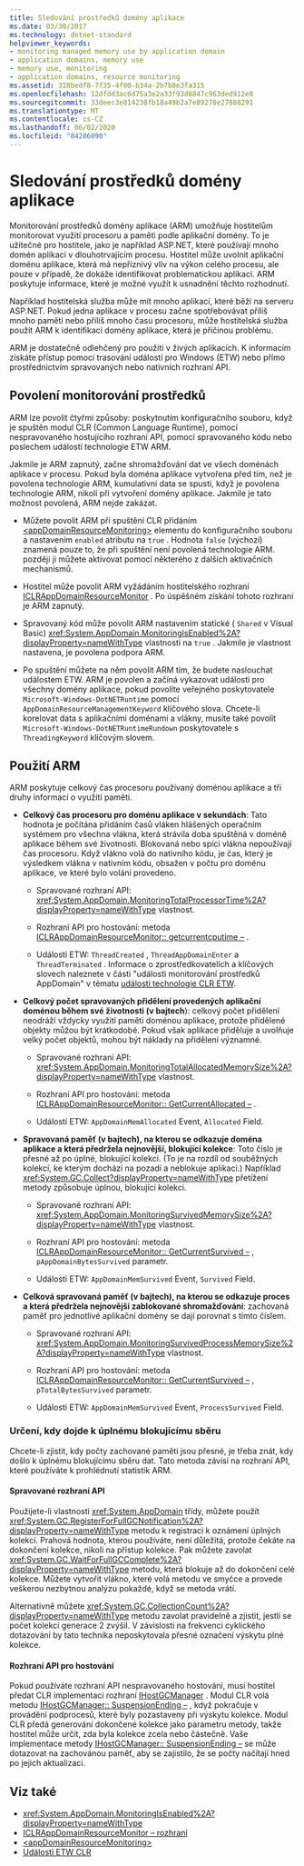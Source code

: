 ```yaml
---
title: Sledování prostředků domény aplikace
ms.date: 03/30/2017
ms.technology: dotnet-standard
helpviewer_keywords:
- monitoring managed memory use by application domain
- application domains, memory use
- memory use, monitoring
- application domains, resource monitoring
ms.assetid: 318bedf8-7f35-4f00-b34a-2b7b8e3fa315
ms.openlocfilehash: 12dfdd3ac6d75a3e2a33f93d8847c963ded912e8
ms.sourcegitcommit: 33deec3e814238fb18a49b2a7e89278e27888291
ms.translationtype: MT
ms.contentlocale: cs-CZ
ms.lasthandoff: 06/02/2020
ms.locfileid: "84286090"
---
```

# <a name="application-domain-resource-monitoring"></a>Sledování prostředků domény aplikace

Monitorování prostředků domény aplikace (ARM) umožňuje hostitelům monitorovat využití procesoru a paměti podle aplikační domény. To je užitečné pro hostitele, jako je například ASP.NET, které používají mnoho domén aplikací v dlouhotrvajícím procesu. Hostitel může uvolnit aplikační doménu aplikace, která má nepříznivý vliv na výkon celého procesu, ale pouze v případě, že dokáže identifikovat problematickou aplikaci. ARM poskytuje informace, které je možné využít k usnadnění těchto rozhodnutí.

Například hostitelská služba může mít mnoho aplikací, které běží na serveru ASP.NET. Pokud jedna aplikace v procesu začne spotřebovávat příliš mnoho paměti nebo příliš mnoho času procesoru, může hostitelská služba použít ARM k identifikaci domény aplikace, která je příčinou problému.

ARM je dostatečně odlehčený pro použití v živých aplikacích. K informacím získáte přístup pomocí trasování událostí pro Windows (ETW) nebo přímo prostřednictvím spravovaných nebo nativních rozhraní API.

## <a name="enabling-resource-monitoring"></a>Povolení monitorování prostředků

ARM lze povolit čtyřmi způsoby: poskytnutím konfiguračního souboru, když je spuštěn modul CLR (Common Language Runtime), pomocí nespravovaného hostujícího rozhraní API, pomocí spravovaného kódu nebo poslechem událostí technologie ETW ARM.

Jakmile je ARM zapnutý, začne shromažďování dat ve všech doménách aplikace v procesu. Pokud byla doména aplikace vytvořena před tím, než je povolena technologie ARM, kumulativní data se spustí, když je povolena technologie ARM, nikoli při vytvoření domény aplikace. Jakmile je tato možnost povolená, ARM nejde zakázat.

- Můžete povolit ARM při spuštění CLR přidáním [\<appDomainResourceMonitoring>](../../framework/configure-apps/file-schema/runtime/appdomainresourcemonitoring-element.md) elementu do konfiguračního souboru a nastavením `enabled` atributu na `true` . Hodnota `false` (výchozí) znamená pouze to, že při spuštění není povolená technologie ARM. později ji můžete aktivovat pomocí některého z dalších aktivačních mechanismů.

- Hostitel může povolit ARM vyžádáním hostitelského rozhraní [ICLRAppDomainResourceMonitor](../../framework/unmanaged-api/hosting/iclrappdomainresourcemonitor-interface.md) . Po úspěšném získání tohoto rozhraní je ARM zapnutý.

- Spravovaný kód může povolit ARM nastavením statické ( `Shared` v Visual Basic) <xref:System.AppDomain.MonitoringIsEnabled%2A?displayProperty=nameWithType> vlastnosti na `true` . Jakmile je vlastnost nastavena, je povolena podpora ARM.

- Po spuštění můžete na něm povolit ARM tím, že budete naslouchat událostem ETW. ARM je povolen a začíná vykazovat události pro všechny domény aplikace, pokud povolíte veřejného poskytovatele `Microsoft-Windows-DotNETRuntime` pomocí `AppDomainResourceManagementKeyword` klíčového slova. Chcete-li korelovat data s aplikačními doménami a vlákny, musíte také povolit `Microsoft-Windows-DotNETRuntimeRundown` poskytovatele s `ThreadingKeyword` klíčovým slovem.

## <a name="using-arm"></a>Použití ARM

ARM poskytuje celkový čas procesoru používaný doménou aplikace a tři druhy informací o využití paměti.

- **Celkový čas procesoru pro doménu aplikace v sekundách**: Tato hodnota je počítána přidáním časů vláken hlášených operačním systémem pro všechna vlákna, která strávila doba spuštěná v doméně aplikace během své životnosti. Blokovaná nebo spící vlákna nepoužívají čas procesoru. Když vlákno volá do nativního kódu, je čas, který je výsledkem vlákna v nativním kódu, obsažen v počtu pro doménu aplikace, ve které bylo volání provedeno.

  - Spravované rozhraní API: <xref:System.AppDomain.MonitoringTotalProcessorTime%2A?displayProperty=nameWithType> vlastnost.

  - Rozhraní API pro hostování: metoda [ICLRAppDomainResourceMonitor:: getcurrentcputime –](../../framework/unmanaged-api/hosting/iclrappdomainresourcemonitor-getcurrentcputime-method.md) .

  - Události ETW: `ThreadCreated` , `ThreadAppDomainEnter` a `ThreadTerminated` . Informace o zprostředkovatelích a klíčových slovech naleznete v části "události monitorování prostředků AppDomain" v tématu [události technologie CLR ETW](../../framework/performance/clr-etw-events.md).

- **Celkový počet spravovaných přidělení provedených aplikační doménou během své životnosti (v bajtech**): celkový počet přidělení neodráží vždycky využití paměti doménou aplikace, protože přidělené objekty můžou být krátkodobé. Pokud však aplikace přiděluje a uvolňuje velký počet objektů, mohou být náklady na přidělení významné.

  - Spravované rozhraní API: <xref:System.AppDomain.MonitoringTotalAllocatedMemorySize%2A?displayProperty=nameWithType> vlastnost.

  - Rozhraní API pro hostování: metoda [ICLRAppDomainResourceMonitor:: GetCurrentAllocated –](../../framework/unmanaged-api/hosting/iclrappdomainresourcemonitor-getcurrentallocated-method.md) .

  - Události ETW: `AppDomainMemAllocated` Event, `Allocated` Field.

- **Spravovaná paměť (v bajtech), na kterou se odkazuje doména aplikace a která předržela nejnovější, blokující kolekce**: Toto číslo je přesné až po úplné, blokující kolekci. (To je na rozdíl od souběžných kolekcí, ke kterým dochází na pozadí a neblokuje aplikaci.) Například <xref:System.GC.Collect?displayProperty=nameWithType> přetížení metody způsobuje úplnou, blokující kolekci.

  - Spravované rozhraní API: <xref:System.AppDomain.MonitoringSurvivedMemorySize%2A?displayProperty=nameWithType> vlastnost.

  - Rozhraní API pro hostování: metoda [ICLRAppDomainResourceMonitor:: GetCurrentSurvived –](../../framework/unmanaged-api/hosting/iclrappdomainresourcemonitor-getcurrentsurvived-method.md) , `pAppDomainBytesSurvived` parametr.

  - Události ETW: `AppDomainMemSurvived` Event, `Survived` Field.

- **Celková spravovaná paměť (v bajtech), na kterou se odkazuje proces a která předržela nejnovější zablokované shromažďování**: zachovaná paměť pro jednotlivé aplikační domény se dají porovnat s tímto číslem.

  - Spravované rozhraní API: <xref:System.AppDomain.MonitoringSurvivedProcessMemorySize%2A?displayProperty=nameWithType> vlastnost.

  - Rozhraní API pro hostování: metoda [ICLRAppDomainResourceMonitor:: GetCurrentSurvived –](../../framework/unmanaged-api/hosting/iclrappdomainresourcemonitor-getcurrentsurvived-method.md) , `pTotalBytesSurvived` parametr.

  - Události ETW: `AppDomainMemSurvived` Event, `ProcessSurvived` Field.

### <a name="determining-when-a-full-blocking-collection-occurs"></a>Určení, kdy dojde k úplnému blokujícímu sběru

Chcete-li zjistit, kdy počty zachované paměti jsou přesné, je třeba znát, kdy došlo k úplnému blokujícímu sběru dat. Tato metoda závisí na rozhraní API, které používáte k prohlédnutí statistik ARM.

#### <a name="managed-api"></a>Spravované rozhraní API

Použijete-li vlastnosti <xref:System.AppDomain> třídy, můžete použít <xref:System.GC.RegisterForFullGCNotification%2A?displayProperty=nameWithType> metodu k registraci k oznámení úplných kolekcí. Prahová hodnota, kterou používáte, není důležitá, protože čekáte na dokončení kolekce, nikoli na přístup kolekce. Pak můžete zavolat <xref:System.GC.WaitForFullGCComplete%2A?displayProperty=nameWithType> metodu, která blokuje až do dokončení celé kolekce. Můžete vytvořit vlákno, které volá metodu ve smyčce a provede veškerou nezbytnou analýzu pokaždé, když se metoda vrátí.

Alternativně můžete <xref:System.GC.CollectionCount%2A?displayProperty=nameWithType> metodu zavolat pravidelně a zjistit, jestli se počet kolekcí generace 2 zvýšil. V závislosti na frekvenci cyklického dotazování by tato technika neposkytovala přesné označení výskytu plné kolekce.

#### <a name="hosting-api"></a>Rozhraní API pro hostování

Pokud používáte rozhraní API nespravovaného hostování, musí hostitel předat CLR implementaci rozhraní [IHostGCManager](../../framework/unmanaged-api/hosting/ihostgcmanager-interface.md) . Modul CLR volá metodu [IHostGCManager:: SuspensionEnding –](../../framework/unmanaged-api/hosting/ihostgcmanager-suspensionending-method.md) , když pokračuje v provádění podprocesů, které byly pozastaveny při výskytu kolekce. Modul CLR předá generování dokončené kolekce jako parametru metody, takže hostitel může určit, zda byla kolekce zcela nebo částečně. Vaše implementace metody [IHostGCManager:: SuspensionEnding –](../../framework/unmanaged-api/hosting/ihostgcmanager-suspensionending-method.md) se může dotazovat na zachovánou paměť, aby se zajistilo, že se počty načítají hned po jejich aktualizaci.

## <a name="see-also"></a>Viz také

- <xref:System.AppDomain.MonitoringIsEnabled%2A?displayProperty=nameWithType>
- [ICLRAppDomainResourceMonitor – rozhraní](../../framework/unmanaged-api/hosting/iclrappdomainresourcemonitor-interface.md)
- [\<appDomainResourceMonitoring>](../../framework/configure-apps/file-schema/runtime/appdomainresourcemonitoring-element.md)
- [Události ETW CLR](../../framework/performance/clr-etw-events.md)
